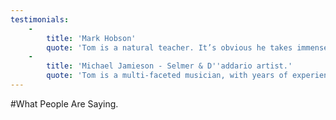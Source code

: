 ```yaml
---
testimonials:
    -
        title: 'Mark Hobson'
        quote: 'Tom is a natural teacher. It’s obvious he takes immense pride in all his work, ensuring the output is to the highest standards. He always seems to know the exact approach to take with each individual, communicating on just the right level to get results.'
    -
        title: 'Michael Jamieson - Selmer & D''addario artist.'
        quote: 'Tom is a multi-faceted musician, with years of experience behind him, covering a phenomenally broad range of styles - from jazz to classical, orchestral to marching band, keyboards to brass, composing and arranging. He''s an inspiring leader and motivated teacher.'
---
```


#What People Are Saying.